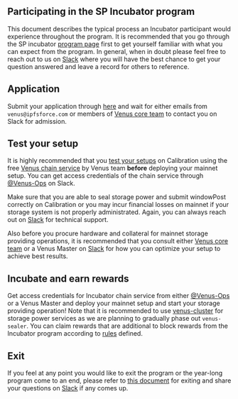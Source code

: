 ## Participating in the SP Incubator program

This document describes the typical process an Incubator participant would experience throughout the program. It is recommended that you go through the SP incubator [program page](p3) first to get yourself familiar with what you can expect from the program. In general, when in doubt please feel free to reach out to us on [Slack](https://filecoinproject.slack.com/archives/CEHHJNJS3) where you will have the best chance to get your question answered and leave a record for others to reference.


## Application

Submit your application through [here](http://venusteam.mikecrm.com/1lmpQtj) and wait for either emails from `venus@ipfsforce.com` or members of [Venus core team](/contact/) to contact you on Slack for admission. 

## Test your setup

It is highly recommended that you [test your setups](https://venus.filecoin.io/guide/Using-venus-Shared-Modules.html) on Calibration using the free [Venus chain service](https://venus.filecoin.io/guide/How-To-Deploy-MingPool.html) by Venus team **before** deploying your mainnet setup. You can get access credentials of the chain service through [@Venus-Ops](https://filecoinproject.slack.com/archives/D02BXHNU6DQ) on Slack. 

Make sure that you are able to seal storage power and submit windowPost correctly on Calibration or you may incur financial losses on mainnet if your storage system is not properly administrated. Again, you can always reach out on [Slack](https://filecoinproject.slack.com/archives/CEHHJNJS3) for technical support.

Also before you procure hardware and collateral for mainnet storage providing operations, it is recommended that you consult either [Venus core team](/contact/) or a Venus Master on [Slack](https://filecoinproject.slack.com/archives/CEHHJNJS3) for how you can optimize your setup to achieve best results. 

## Incubate and earn rewards

Get access credentials for Incubator chain service from either [@Venus-Ops](https://filecoinproject.slack.com/archives/D02BXHNU6DQ) or a Venus Master and deploy your mainnet setup and start your storage providing operation! Note that it is recommended to use [venus-cluster](https://venus.filecoin.io/cluster/) for storage power services as we are planning to gradually phase out `venus-sealer`. You can claim rewards that are additional to block rewards from the Incubator program according to [rules](/incubator/p3.html#participants-bonus-reward) defined.

## Exit

If you feel at any point you would like to exit the program or the year-long program come to an end, please refer to [this document](https://venus.filecoin.io/master/Incubation_exit_guide.html) for exiting and share your questions on [Slack](https://filecoinproject.slack.com/archives/CEHHJNJS3) if any comes up. 